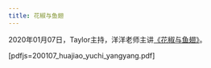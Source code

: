 ```yaml
---
title: 花椒与鱼翅
---
```


2020年01月07日，Taylor主持，洋洋老师主讲[《花椒与鱼翅》](https://book.douban.com/subject/30183051/)。

[pdfjs=200107_huajiao_yuchi_yangyang.pdf]
